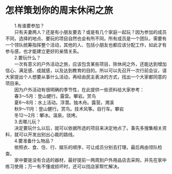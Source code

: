 # 怎样策划你的周末休闲之旅  

&emsp;&emsp;1.有谁要参加？  
&emsp;&emsp;只有夫妻两人？还是有小朋友要去？或是有几个家庭一起玩？因为参加的成员不同，选择的地点、要玩的项目自然也会有所不同。所有成员是一个团队，需要有一个领队统筹指挥整个活动，其他的人、包括小朋友也都应该分配工作，如此才有参与感，也才能建立更好的亲情关系。  
&emsp;&emsp;2.要玩什么？  
&emsp;&emsp;一次有意义的户外活动之旅，应该包含某些项目，除休闲之外，还能达到增加信心、满足感、成就感，以及达到教育的目的。所以可以先召开一次行前会议，请大家提出个人想要从事什么活动，再经由民主表决的方式，找出一个大家都同意的项目来。  
&emsp;&emsp;因为户外活动有很明确的季节性，在此提供一些资料给大家参考：  
&emsp;&emsp;春3～5月：登山健行。露营。攀岩。赏鸟  
&emsp;&emsp;夏6～8月：水上活动。浮潜。独木舟。露营。溯溪  
&emsp;&emsp;秋9～11月：登山健行。赏鸟。技术风筝。自行车。攀岩  
&emsp;&emsp;冬12～2月：攀冰。温泉。烧烤。  
&emsp;&emsp;3.去哪儿玩？  
&emsp;&emsp;决定要玩什么以后，就可以依据所选的项目来决定地点了。事先多搜集相关资料，就可以开发出别出心裁的路线。  
&emsp;&emsp;4.要准备什么物品？  
&emsp;&emsp;依照衣、食、住、行、娱乐的顺序，可让成员分别去打理，最后再由领队检查。  
&emsp;&emsp;家中要是没有合适的器材，最好提前一两周到户外用品店去采购，并先在家中练习使用；万一有不懂或损坏时，还可以找店家帮忙解决。  
